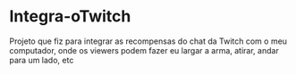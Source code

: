 # Integra-oTwitch
Projeto que fiz para integrar as recompensas do chat da Twitch com o meu computador, onde os viewers podem fazer eu largar a arma, atirar, andar para um lado, etc

